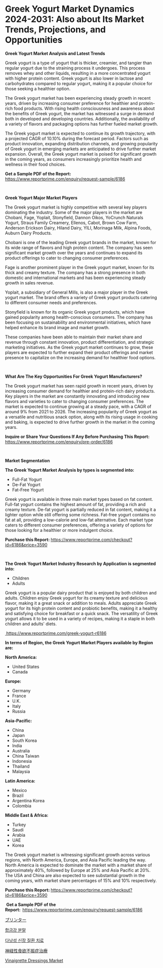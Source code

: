 <p><h1>Greek Yogurt Market Dynamics 2024-2031: Also about Its Market Trends, Projections, and Opportunities</h1></p><p><strong>Greek Yogurt Market Analysis and Latest Trends</strong></p>
<p><p>Greek yogurt is a type of yogurt that is thicker, creamier, and tangier than regular yogurt due to the straining process it undergoes. This process removes whey and other liquids, resulting in a more concentrated yogurt with higher protein content. Greek yogurt is also lower in lactose and carbohydrates compared to regular yogurt, making it a popular choice for those seeking a healthier option.</p><p>The Greek yogurt market has been experiencing steady growth in recent years, driven by increasing consumer preference for healthier and protein-rich food products. With rising health consciousness and awareness about the benefits of Greek yogurt, the market has witnessed a surge in demand both in developed and developing countries. Additionally, the availability of a variety of flavors and packaging options has further fueled market growth.</p><p>The Greek yogurt market is expected to continue its growth trajectory, with a projected CAGR of 10.10% during the forecast period. Factors such as product innovation, expanding distribution channels, and growing popularity of Greek yogurt in emerging markets are anticipated to drive further market expansion. Overall, the Greek yogurt market is poised for significant growth in the coming years, as consumers increasingly prioritize health and wellness in their food choices.</p></p>
<p><strong>Get a Sample PDF of the Report:&nbsp;</strong> <a href="https://www.reportprime.com/enquiry/request-sample/6186">https://www.reportprime.com/enquiry/request-sample/6186</a></p>
<p>&nbsp;</p>
<p><strong>Greek Yogurt Major Market Players</strong></p>
<p><p>The Greek yogurt market is highly competitive with several key players dominating the industry. Some of the major players in the market are Chobani, Fage, Yoplait, Stonyfield, Dannon Oikos, YoCrunch Naturals Yogurt, Straus Family Creamery, Ellenos, Cabot, Brown Cow Farm, Anderson Erickson Dairy, Hiland Dairy, YILI, Morinaga Milk, Alpina Foods, Auburn Dairy Products.</p><p>Chobani is one of the leading Greek yogurt brands in the market, known for its wide range of flavors and high protein content. The company has seen significant market growth over the years and continues to expand its product offerings to cater to changing consumer preferences.</p><p>Fage is another prominent player in the Greek yogurt market, known for its thick and creamy texture. The company has a strong presence in both domestic and international markets and has been experiencing steady growth in sales revenue.</p><p>Yoplait, a subsidiary of General Mills, is also a major player in the Greek yogurt market. The brand offers a variety of Greek yogurt products catering to different consumer needs and preferences.</p><p>Stonyfield is known for its organic Greek yogurt products, which have gained popularity among health-conscious consumers. The company has been focusing on sustainability and environmental initiatives, which have helped enhance its brand image and market growth.</p><p>These companies have been able to maintain their market share and revenue through constant innovation, product differentiation, and strategic marketing initiatives. As the Greek yogurt market continues to grow, these players are expected to further expand their product offerings and market presence to capitalize on the increasing demand for healthier food options.</p></p>
<p>&nbsp;</p>
<p><strong>What Are The Key Opportunities For Greek Yogurt Manufacturers?</strong></p>
<p><p>The Greek yogurt market has seen rapid growth in recent years, driven by increasing consumer demand for healthier and protein-rich dairy products. Key players in the market are constantly innovating and introducing new flavors and varieties to cater to changing consumer preferences. The market is expected to continue growing at a steady pace, with a CAGR of around 9% from 2021 to 2026. The increasing popularity of Greek yogurt as a versatile and nutritious snack option, along with its rising usage in cooking and baking, is expected to drive further growth in the market in the coming years.</p></p>
<p><strong>Inquire or Share Your Questions If Any Before Purchasing This Report:</strong> <a href="https://www.reportprime.com/enquiry/pre-order/6186">https://www.reportprime.com/enquiry/pre-order/6186</a></p>
<p>&nbsp;</p>
<p><strong>Market Segmentation</strong></p>
<p><strong>The Greek Yogurt Market Analysis by types is segmented into:</strong></p>
<p><ul><li>Full-Fat Yogurt</li><li>De-Fat Yogurt</li><li>Fat-Free Yogurt</li></ul></p>
<p><p>Greek yogurt is available in three main market types based on fat content. Full-fat yogurt contains the highest amount of fat, providing a rich and creamy texture. De-fat yogurt is partially reduced in fat content, making it a lighter option while still offering some richness. Fat-free yogurt contains no fat at all, providing a low-calorie and low-fat alternative. Each market type caters to different consumer preferences, offering a variety of options for those looking for a healthier or more indulgent choice.</p></p>
<p><strong>Purchase this Report:&nbsp;</strong><a href="https://www.reportprime.com/checkout?id=6186&price=3590">https://www.reportprime.com/checkout?id=6186&price=3590</a></p>
<p>&nbsp;</p>
<p><strong>The Greek Yogurt Market Industry Research by Application is segmented into:</strong></p>
<p><ul><li>Children</li><li>Adults</li></ul></p>
<p><p>Greek yogurt is a popular dairy product that is enjoyed by both children and adults. Children enjoy Greek yogurt for its creamy texture and delicious flavor, making it a great snack or addition to meals. Adults appreciate Greek yogurt for its high protein content and probiotic benefits, making it a healthy and satisfying choice for breakfast or a quick snack. The versatility of Greek yogurt allows it to be used in a variety of recipes, making it a staple in both children and adults' diets.</p></p>
<p><a href="https://www.reportprime.com/greek-yogurt-r6186">&nbsp;https://www.reportprime.com/greek-yogurt-r6186</a></p>
<p><strong>In terms of Region, the Greek Yogurt Market Players available by Region are:</strong></p>
<p>
    <p> <strong> North America: </strong>
        <ul>
            <li>United States</li>
            <li>Canada</li>
        </ul>
        </p> 
    <p> <strong> Europe: </strong>
        <ul>
            <li>Germany</li>
            <li>France</li>
            <li>U.K.</li>
            <li>Italy</li>
            <li>Russia</li>
        </ul>
        </p> 
    <p> <strong> Asia-Pacific: </strong>
        <ul>
            <li>China</li>
            <li>Japan</li>
            <li>South Korea</li>
            <li>India</li>
            <li>Australia</li>
            <li>China Taiwan</li>
            <li>Indonesia</li>
            <li>Thailand</li>
            <li>Malaysia</li>
        </ul>
        </p> 
    <p> <strong> Latin America: </strong>
        <ul>
            <li>Mexico</li>
            <li>Brazil</li>
            <li>Argentina Korea</li>
            <li>Colombia</li>
        </ul>
        </p> 
    <p> <strong> Middle East & Africa: </strong>
        <ul>
            <li>Turkey</li>
            <li>Saudi</li>
            <li>Arabia</li>
            <li>UAE</li>
            <li>Korea</li>
        </ul>
    </p>
    </p>
<p><p>The Greek yogurt market is witnessing significant growth across various regions, with North America, Europe, and Asia Pacific leading the way. North America is expected to dominate the market with a market share of approximately 40%, followed by Europe at 25% and Asia Pacific at 20%. The USA and China are also expected to see substantial growth in the coming years, with market share percentages of 15% and 10% respectively.</p></p>
<p><strong>Purchase this Report: </strong><a href="https://www.reportprime.com/checkout?id=6186&price=3590">https://www.reportprime.com/checkout?id=6186&price=3590</a></p>
<p>&nbsp;<strong>Get a Sample PDF of the Report:&nbsp;&nbsp;</strong><a href="https://www.reportprime.com/enquiry/request-sample/6186">https://www.reportprime.com/enquiry/request-sample/6186</a></p>
<p><strong></strong></p>
<p><p><a href="https://medium.com/@lilliegrant1999/%E3%83%97%E3%83%AA%E3%83%B3%E3%82%BF%E3%83%BC%E5%B8%82%E5%A0%B4-%E5%B8%82%E5%A0%B4%E3%82%B7%E3%82%A7%E3%82%A2-%E5%B8%82%E5%A0%B4%E3%83%88%E3%83%AC%E3%83%B3%E3%83%89-%E3%81%8A%E3%82%88%E3%81%B3%E5%B0%86%E6%9D%A5%E3%81%AE%E6%88%90%E9%95%B7%E3%82%92%E6%8E%A2%E3%82%8B-394d5e102cf0">プリンター</a></p><p><a href="https://medium.com/@cameronmills55_86881/%ED%95%A9%EA%B8%88%EA%B0%95-%EB%B6%84%EB%A7%90-%EC%8B%9C%EC%9E%A5-%EC%A1%B0%EC%82%AC-%EB%B3%B4%EA%B3%A0%EC%84%9C-%EA%B7%B8-%EC%97%AD%EC%82%AC-%EB%B0%8F-2024%EB%85%84%EB%B6%80%ED%84%B0-2031%EB%85%84%EA%B9%8C%EC%A7%80%EC%9D%98-%EC%98%88%EC%B8%A1-9e3c1841e323">합금강 분말</a></p><p><a href="https://github.com/hook46569/Market-Research-Report-List-1/blob/main/815609671357.md">다낭성 신장 질환 치료</a></p><p><a href="https://github.com/BoydYundt1/Market-Research-Report-List-1/blob/main/540919974885.md">神経性食欲不振症治療</a></p><p><a href="https://github.com/fiixsa/Market-Research-Report-List-2/blob/main/vinaigrette-dressings-market.md">Vinaigrette Dressings Market</a></p></p>